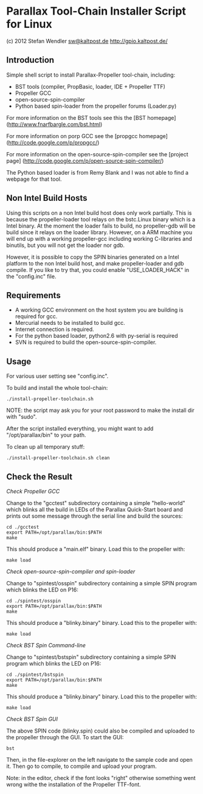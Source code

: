 Parallax Tool-Chain Installer Script for Linux
=============================================

(c) 2012 Stefan Wendler
sw@kaltpost.de
http://gpio.kaltpost.de/


Introduction
------------

Simple shell script to install Parallax-Propeller tool-chain, including:

* BST tools (compiler, PropBasic, loader, IDE + Propeller TTF)
* Propeller GCC 
* open-source-spin-compiler
* Python based spin-loader from the propeller forums (Loader.py)


For more information on the BST tools see this the [BST homepage] (http://www.fnarfbargle.com/bst.html)

For more information on porp GCC see the [propgcc homepage] (http://code.google.com/p/propgcc/)

For more information on the open-source-spin-compiler see the [project page] (http://code.google.com/p/open-source-spin-compiler/)

The Python based loader is from Remy Blank and I was not able to find a webpage for that tool.
 

Non Intel Build Hosts
---------------------

Using this scripts on a non Intel build host does only work partially. This is because the
propeller-loader tool relays on the bstc.Linux binary which is a Intel binary. At the moment
the loader fails to build, no propeller-gdb will be build since it relays on the loader library.
However, on a ARM machine you will end up with a working propeller-gcc including working C-libraries
and binutils, but you will not get the loader nor gdb. 

However, it is possible to copy the SPIN binaries generated on a Intel platform to the non 
Intel build host, and make propeller-loader and gdb compile. If you like to try that, you
could enable "USE_LOADER_HACK" in the "config.inc" file.


Requirements
------------

* A working GCC environment on the host system you are building is required for gcc.
* Mercurial needs to be installed to build gcc.
* Internet connection is required.
* For the python based loader, python2.6 with py-serial is required
* SVN is required to build the open-source-spin-compiler.


Usage
-----

For various user setting see "config.inc".

To build and install the whole tool-chain:

	./install-propeller-toolchain.sh

NOTE: the script may ask you for your root password to make the install dir with "sudo".

After the script installed everything, you might want to add "/opt/parallax/bin" to your path.

To clean up all temporary stuff:

	./install-propeller-toolchain.sh clean


Check the Result
----------------

*Check Propeller GCC*

Change to the "gcctest" subdirectory containing a simple "hello-world" which blinks all the build in 
LEDs of the Parallax Quick-Start board and prints out some message through the serial line and build 
the sources:

	cd ./gcctest
	export PATH=/opt/parallax/bin:$PATH
	make

This should produce a "main.elf" binary. Load this to the propeller with:

	make load


*Check open-source-spin-compiler and spin-loader*

Change to "spintest/osspin" subdirectory containing a simple SPIN program which blinks the LED on 
P16:

	cd ./spintest/osspin
	export PATH=/opt/parallax/bin:$PATH
	make

This should produce a "blinky.binary" binary. Load this to the propeller with:

	make load


*Check BST Spin Command-line*

Change to "spintest/bstspin" subdirectory containing a simple SPIN program which blinks the LED on 
P16:

	cd ./spintest/bstspin
	export PATH=/opt/parallax/bin:$PATH
	make

This should produce a "blinky.binary" binary. Load this to the propeller with:

	make load


*Check BST Spin GUI*

The above SPIN code (blinky.spin) could also be compiled and uploaded to the propeller through
the GUI. To start the GUI:

	bst

Then, in the file-explorer on the left navigate to the sample code and open it. Then go to 
compile, to compile and upload your program.  

Note: in the editor, check if the font looks "right" otherwise something went wrong
withe the installation of the Propeller TTF-font.

